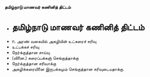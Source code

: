 **தமிழ்நாடு மாணவர் கணினித் திட்டம்**
- # தமிழ்நாடு மாணவர் கணினித் திட்டம்
- n. அரண் வகையில் அகழியின் உட்கரைச் சரிவு
- உட்பக்கச் சரிவு
- நேர்க்குத்தான சாய்வு
- (வினை.) கரைப்பக்கஞ் செங்குத்தாக்கு
- நேர்க்குத்தான சரிவாக்கு
- அகழிக்கரையினை இருபக்கமும் செங்குத்தான சரிவுடையதாக்கு.

